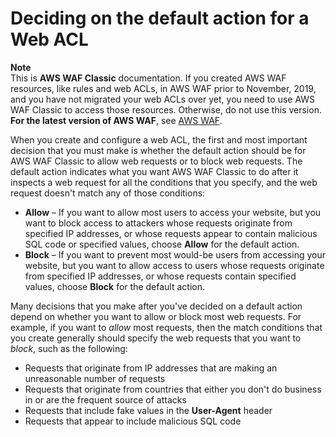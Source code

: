 # Deciding on the default action for a Web ACL<a name="classic-web-acl-default-action"></a>

**Note**  
This is **AWS WAF Classic** documentation\. If you created AWS WAF resources, like rules and web ACLs, in AWS WAF prior to November, 2019, and you have not migrated your web ACLs over yet, you need to use AWS WAF Classic to access those resources\. Otherwise, do not use this version\.  
**For the latest version of AWS WAF**, see [AWS WAF](waf-chapter.md)\. 

When you create and configure a web ACL, the first and most important decision that you must make is whether the default action should be for AWS WAF Classic to allow web requests or to block web requests\. The default action indicates what you want AWS WAF Classic to do after it inspects a web request for all the conditions that you specify, and the web request doesn't match any of those conditions:
+ **Allow** – If you want to allow most users to access your website, but you want to block access to attackers whose requests originate from specified IP addresses, or whose requests appear to contain malicious SQL code or specified values, choose **Allow** for the default action\.
+ **Block** – If you want to prevent most would\-be users from accessing your website, but you want to allow access to users whose requests originate from specified IP addresses, or whose requests contain specified values, choose **Block** for the default action\.

Many decisions that you make after you've decided on a default action depend on whether you want to allow or block most web requests\. For example, if you want to *allow* most requests, then the match conditions that you create generally should specify the web requests that you want to *block*, such as the following:
+ Requests that originate from IP addresses that are making an unreasonable number of requests
+ Requests that originate from countries that either you don't do business in or are the frequent source of attacks
+ Requests that include fake values in the **User\-Agent** header
+ Requests that appear to include malicious SQL code